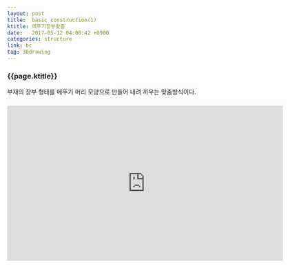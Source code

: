 ```yaml
---
layout: post
title:  basic construction(1)
ktitle: 메뚜기장부맞춤
date:   2017-05-12 04:00:42 +0900
categories: structure
link: bc
tag: 3Ddrawing
---
```


<div style="width:900px; margin:0px auto">

<h3>
	{{page.ktitle}}
</h3>

<p style="line-height: 160%">부재의 장부 형태를 메뚜기 머리 모양으로 만들어 내려 끼우는 맞춤방식이다.</p>	
</div>	

<div style="text-align:center; margin:20px 0px 30px 0px; display: block;">
<iframe width="640" height="360" src="https://www.youtube.com/embed/2sEs4nqeMXQ" frameborder="0" gesture="media" allow="encrypted-media" allowfullscreen></iframe></div>
